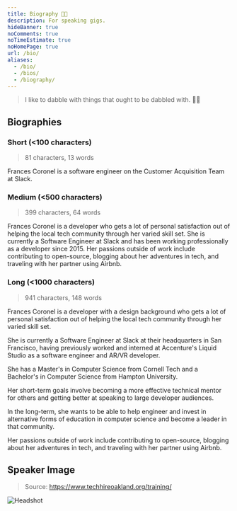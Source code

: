 ```yaml
---
title: Biography 👋🏽️
description: For speaking gigs.
hideBanner: true
noComments: true
noTimeEstimate: true
noHomePage: true
url: /bio/
aliases:
  - /bio/
  - /bios/
  - /biography/
---
```


> I like to dabble with things that ought to be dabbled with. 🍫🍓

## Biographies

### Short (<100 characters)

> 81 characters, 13 words

Frances Coronel is a software engineer on the Customer Acquisition Team at Slack.

### Medium (<500 characters)

> 399 characters, 64 words

Frances Coronel is a developer who gets a lot of personal satisfaction out of helping the local tech community through her varied skill set. She is currently a Software Engineer at Slack and has been working professionally as a developer since 2015. Her passions outside of work include contributing to open-source, blogging about her adventures in tech, and traveling with her partner using Airbnb.

### Long (<1000 characters)

> 941 characters, 148 words

Frances Coronel is a developer with a design background who gets a lot of personal satisfaction out of helping the local tech community through her varied skill set.

She is currently a Software Engineer at Slack at their headquarters in San Francisco, having previously worked and interned at Accenture's Liquid Studio as a software engineer and AR/VR developer.

She has a Master's in Computer Science from Cornell Tech and a Bachelor's in Computer Science from Hampton University.

Her short-term goals involve becoming a more effective technical mentor for others and getting better at speaking to large developer audiences.

In the long-term, she wants to be able to help engineer and invest in alternative forms of education in computer science and become a leader in that community.

Her passions outside of work include contributing to open-source, blogging about her adventures in tech, and traveling with her partner using Airbnb.

## Speaker Image

> Source: https://www.techhireoakland.org/training/

![Headshot](https://github.com/fvcproductions/fvcproductions/blob/master/photos/headshot_3_2.jpg?raw=true)

